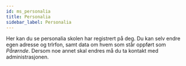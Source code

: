 ```yaml
---
id: ms_personalia
title: Personalia
sidebar_label: Personalia
---
```


Her kan du se personalia skolen har registrert på deg. Du kan selv endre egen adresse og trlrfon, samt data om hvem som står oppført som _Pårørnde_. Dersom noe annet skal endres må du ta kontakt med administrasjonen.
